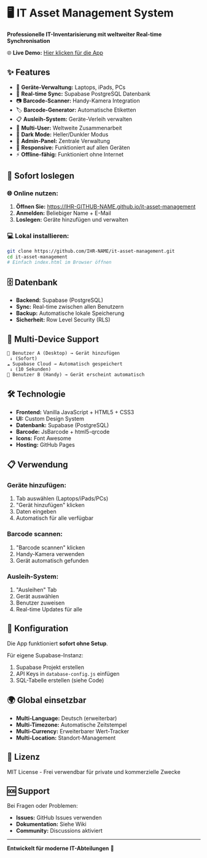 # 🖥️ IT Asset Management System

**Professionelle IT-Inventarisierung mit weltweiter Real-time Synchronisation**

🌐 **Live Demo:** [Hier klicken für die App](https://IHR-GITHUB-NAME.github.io/it-asset-management)

## ✨ Features

- 📱 **Geräte-Verwaltung:** Laptops, iPads, PCs
- 🔄 **Real-time Sync:** Supabase PostgreSQL Datenbank  
- 📷 **Barcode-Scanner:** Handy-Kamera Integration
- 🏷️ **Barcode-Generator:** Automatische Etiketten
- 📋 **Ausleih-System:** Geräte-Verleih verwalten
- 👥 **Multi-User:** Weltweite Zusammenarbeit
- 🌙 **Dark Mode:** Heller/Dunkler Modus
- 🔐 **Admin-Panel:** Zentrale Verwaltung
- 📱 **Responsive:** Funktioniert auf allen Geräten
- ⚡ **Offline-fähig:** Funktioniert ohne Internet

## 🚀 Sofort loslegen

### 🌐 Online nutzen:
1. **Öffnen Sie:** https://IHR-GITHUB-NAME.github.io/it-asset-management
2. **Anmelden:** Beliebiger Name + E-Mail
3. **Loslegen:** Geräte hinzufügen und verwalten

### 💻 Lokal installieren:
```bash
git clone https://github.com/IHR-NAME/it-asset-management.git
cd it-asset-management
# Einfach index.html im Browser öffnen
```

## 🗄️ Datenbank

- **Backend:** Supabase (PostgreSQL)
- **Sync:** Real-time zwischen allen Benutzern
- **Backup:** Automatische lokale Speicherung
- **Sicherheit:** Row Level Security (RLS)

## 📱 Multi-Device Support

```
👨 Benutzer A (Desktop) → Gerät hinzufügen
 ↓ (Sofort)
☁️ Supabase Cloud → Automatisch gespeichert  
 ↓ (10 Sekunden)
👩 Benutzer B (Handy) → Gerät erscheint automatisch
```

## 🛠️ Technologie

- **Frontend:** Vanilla JavaScript + HTML5 + CSS3
- **UI:** Custom Design System
- **Datenbank:** Supabase (PostgreSQL)
- **Barcode:** JsBarcode + html5-qrcode
- **Icons:** Font Awesome
- **Hosting:** GitHub Pages

## 📋 Verwendung

### Geräte hinzufügen:
1. Tab auswählen (Laptops/iPads/PCs)
2. "Gerät hinzufügen" klicken
3. Daten eingeben
4. Automatisch für alle verfügbar

### Barcode scannen:
1. "Barcode scannen" klicken
2. Handy-Kamera verwenden
3. Gerät automatisch gefunden

### Ausleih-System:
1. "Ausleihen" Tab
2. Gerät auswählen
3. Benutzer zuweisen
4. Real-time Updates für alle

## 🔧 Konfiguration

Die App funktioniert **sofort ohne Setup**. 

Für eigene Supabase-Instanz:
1. Supabase Projekt erstellen
2. API Keys in `database-config.js` einfügen
3. SQL-Tabelle erstellen (siehe Code)

## 🌍 Global einsetzbar

- **Multi-Language:** Deutsch (erweiterbar)
- **Multi-Timezone:** Automatische Zeitstempel
- **Multi-Currency:** Erweiterbarer Wert-Tracker
- **Multi-Location:** Standort-Management

## 📄 Lizenz

MIT License - Frei verwendbar für private und kommerzielle Zwecke

## 🆘 Support

Bei Fragen oder Problemen:
- **Issues:** GitHub Issues verwenden
- **Dokumentation:** Siehe Wiki
- **Community:** Discussions aktiviert

---

**Entwickelt für moderne IT-Abteilungen** 🚀